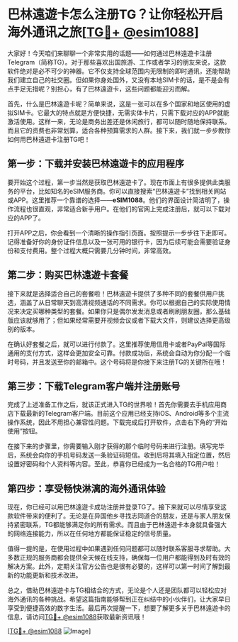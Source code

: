 # 巴林遠遊卡怎么注册TG？让你轻松开启海外通讯之旅[[TG💪+ @esim1088](https://t.me/s/esim1088)]

大家好！今天咱们来聊聊一个非常实用的话题——如何通过巴林遠遊卡注册Telegram（简称TG）。对于那些喜欢出国旅游、工作或者学习的朋友来说，这款软件绝对是必不可少的神器。它不仅支持全球范围内无限制的即时通讯，还能帮助我们建立自己的社交圈。但如果你身处国外，又没有本地SIM卡的话，是不是会有点手足无措呢？别担心，有了巴林遠遊卡，这些问题都能迎刃而解。

首先，什么是巴林遠遊卡呢？简单来说，这是一张可以在多个国家和地区使用的虚拟SIM卡。它最大的特点就是方便快捷，无需实体卡片，只需下载对应的APP就能激活使用。这样一来，无论是商务出差还是休闲旅行，都可以随时随地保持联系。而且它的资费也非常划算，适合各种预算需求的人群。接下来，我们就一步步教你如何用巴林遠遊卡注册TG吧！

## 第一步：下载并安装巴林遠遊卡的应用程序

要开始这个过程，第一步当然是获取巴林遠遊卡了。现在市面上有很多提供此类服务的平台，比如知名的eSIM服务商。你可以直接搜索“巴林遠遊卡”找到相关网站或APP。这里推荐一个靠谱的选择——**eSIM1088**。他们的界面设计简洁明了，操作流程也很直观，非常适合新手用户。在他们的官网上完成注册后，就可以下载对应的APP了。

打开APP之后，你会看到一个清晰的操作指引页面。按照提示一步步往下走即可。记得准备好你的身份证件信息以及一张可用的银行卡，因为后续可能会需要验证身份和支付费用。整个过程大概只需要几分钟时间，非常高效。

## 第二步：购买巴林遠遊卡套餐

接下来就是选择适合自己的套餐啦！巴林遠遊卡提供了多种不同的套餐供用户挑选，涵盖了从日常聊天到高清视频通话的不同需求。你可以根据自己的实际使用情况来决定买哪种类型的套餐。如果你只是偶尔发发消息或者刷刷朋友圈，那么基础版应该就够用了；但如果经常需要开视频会议或者下载大文件，则建议选择更高级别的版本。

在确认好套餐之后，就可以进行付款了。这里推荐使用信用卡或者PayPal等国际通用的支付方式，这样会更加安全可靠。付款成功后，系统会自动为你分配一个临时号码，并且发送至你的邮箱中。这个号码将是你接下来注册TG的关键所在哦！

## 第三步：下载Telegram客户端并注册账号

完成了上述准备工作之后，就该正式进入TG的世界啦！首先你需要去手机应用商店下载最新的Telegram客户端。目前这个应用已经支持iOS、Android等多个主流操作系统，因此不用担心兼容性问题。下载完成后打开软件，点击右下角的“开始使用”按钮。

在接下来的步骤里，你需要输入刚才获得的那个临时号码来进行注册。填写完毕后，系统会向你的手机号码发送一条验证码短信。收到后将其填入指定位置，然后设置好密码和个人资料等内容。至此，恭喜你已经成为一名合格的TG用户啦！

## 第四步：享受畅快淋漓的海外通讯体验

现在，你已经可以用巴林遠遊卡成功注册并登录TG了。接下来就可以尽情享受这款软件带来的便利了。无论是在异国他乡寻找志同道合的朋友，还是与家人朋友保持紧密联系，TG都能够满足你的所有需求。而且由于巴林遠遊卡本身就具备强大的网络连接能力，所以在任何地方都能保证稳定的信号质量。

值得一提的是，在使用过程中如果遇到任何问题都可以随时联系客服寻求帮助。大多数正规的服务商都会提供全天候在线支持，确保每一位用户都能得到及时有效的解决方案。此外，定期关注官方公告也是很有必要的，这样可以第一时间了解到最新的功能更新和技术改进。

总之，借助巴林遠遊卡与TG相结合的方式，无论是个人还是团队都可以轻松应对海外通讯的各种挑战。希望这篇指南能够帮到正在纠结中的小伙伴们，让大家早日享受到便捷高效的数字生活。最后再次提醒一下，想要了解更多关于巴林遠遊卡的信息，请访问[TG💪+ @esim1088](https://t.me/s/esim1088)获取最新资讯哦！

[[TG💪+ @esim1088](https://t.me/s/esim1088) ![Image](https://i.postimg.cc/4NQfJmqS/Snipaste-2025-05-13-00-14-12.png)]